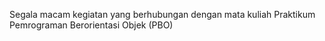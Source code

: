 Segala macam kegiatan yang berhubungan dengan mata kuliah Praktikum Pemrograman Berorientasi Objek (PBO)
